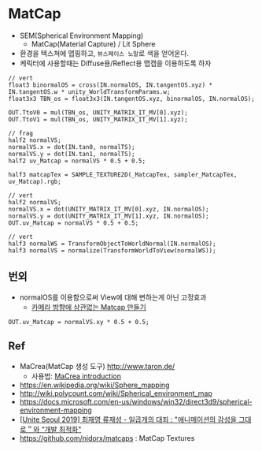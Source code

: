 # MatCap

- SEM(Spherical Environment Mapping)
  - MatCap(Material Capture) / Lit Sphere
- 환경을 텍스쳐에 맵핑하고, `뷰스페이스 노말`로 색을 얻어온다.
- 케릭터에 사용할때는 Diffuse용/Reflect용 맵캡을 이용하도록 하자

``` hlsl
// vert
float3 binormalOS = cross(IN.normalOS, IN.tangentOS.xyz) * IN.tangentOS.w * unity_WorldTransformParams.w;
float3x3 TBN_os = float3x3(IN.tangentOS.xyz, binormalOS, IN.normalOS);

OUT.TtoV0 = mul(TBN_os, UNITY_MATRIX_IT_MV[0].xyz);
OUT.TtoV1 = mul(TBN_os, UNITY_MATRIX_IT_MV[1].xyz);

// frag
half2 normalVS;
normalVS.x = dot(IN.tan0, normalTS);
normalVS.y = dot(IN.tan1, normalTS);
half2 uv_Matcap = normalVS * 0.5 + 0.5;

half3 matcapTex = SAMPLE_TEXTURE2D(_MatcapTex, sampler_MatcapTex, uv_Matcap).rgb;
```

``` hlsl
// vert
half2 normalVS;
normalVS.x = dot(UNITY_MATRIX_IT_MV[0].xyz, IN.normalOS);
normalVS.y = dot(UNITY_MATRIX_IT_MV[1].xyz, IN.normalOS);
OUT.uv_Matcap = normalVS * 0.5 + 0.5;

// vert
half3 normalWS = TransformObjectToWorldNormal(IN.normalOS);
half3 normalVS = normalize(TransformWorldToView(normalWS));
```

## 번외

- normalOS를 이용함으로써 View에 대해 변하는게 아닌 고정효과
  - [카메라 방향에 상관없는 Matcap 만들기](https://chulin28ho.tistory.com/351)

``` hlsl
OUT.uv_Matcap = normalVS.xy * 0.5 + 0.5;
```

## Ref

- MaCrea(MatCap 생성 도구) <http://www.taron.de/>
  - 사용법: [MaCrea introduction](https://vimeo.com/14030320)
- <https://en.wikipedia.org/wiki/Sphere_mapping>
- <http://wiki.polycount.com/wiki/Spherical_environment_map>
- <https://docs.microsoft.com/en-us/windows/win32/direct3d9/spherical-environment-mapping>
- [[Unite Seoul 2019] 최재영 류재성 - 일곱개의 대죄 : "애니메이션의 감성을 그대로＂와 “개발 최적화"](https://youtu.be/0LwlNVS3FJo?t=530)
- <https://github.com/nidorx/matcaps> : MatCap Textures
